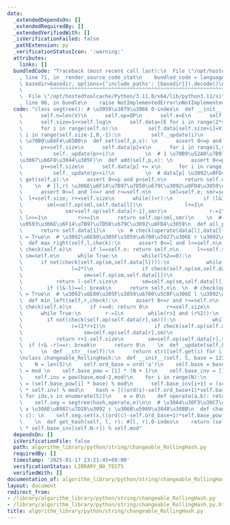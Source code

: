 ```yaml
---
data:
  _extendedDependsOn: []
  _extendedRequiredBy: []
  _extendedVerifiedWith: []
  _isVerificationFailed: false
  _pathExtension: py
  _verificationStatusIcon: ':warning:'
  attributes:
    links: []
  bundledCode: "Traceback (most recent call last):\n  File \"/opt/hostedtoolcache/Python/3.11.0/x64/lib/python3.11/site-packages/onlinejudge_verify/documentation/build.py\"\
    , line 71, in _render_source_code_stat\n    bundled_code = language.bundle(stat.path,\
    \ basedir=basedir, options={'include_paths': [basedir]}).decode()\n          \
    \         ^^^^^^^^^^^^^^^^^^^^^^^^^^^^^^^^^^^^^^^^^^^^^^^^^^^^^^^^^^^^^^^^^^^^^^^^^^^^^^^^^\n\
    \  File \"/opt/hostedtoolcache/Python/3.11.0/x64/lib/python3.11/site-packages/onlinejudge_verify/languages/python.py\"\
    , line 96, in bundle\n    raise NotImplementedError\nNotImplementedError\n"
  code: "class segtree(): # \u3059\u3079\u3066 0-index\n  def __init__(self,V,OP,E):\n\
    \      self.n=len(V)\n      self.op=OP\n      self.e=E\n      self.log=(self.n-1).bit_length()\n\
    \      self.size=1<<self.log\n      self.data=[E for i in range(2*self.size)]\n\
    \      for i in range(self.n):\n          self.data[self.size+i]=V[i]\n      for\
    \ i in range(self.size-1,0,-1):\n          self._update(i)\n          \n  # 1\
    \ \u70B9\u66F4\u65B0\n  def set(self,p,x): \n      assert 0<=p and p<self.n\n\
    \      p+=self.size\n      self.data[p]=x\n      for i in range(1,self.log+1):\n\
    \          self._update(p>>i)\n          \n  # 1 \u70B9\u52A0\u7B97(\u81EA\u5206\
    \u3067\u66F8\u3044\u305F)\n  def add(self,p,x): \n      assert 0<=p and p<self.n\n\
    \      p+=self.size\n      self.data[p] += x\n      for i in range(1,self.log+1):\n\
    \          self._update(p>>i)\n          \n  # data[p] \u3092\u8FD4\u3059\n  def\
    \ get(self,p):\n      assert 0<=p and p<self.n\n      return self.data[p+self.size]\n\
    \    \n  # [l,r) \u306E\u6F14\u7B97\u7D50\u679C\u3092\u8FD4\u3059\n  def prod(self,l,r):\n\
    \      assert 0<=l and l<=r and r<=self.n\n      sml=self.e; smr=self.e\n    \
    \  l+=self.size; r+=self.size\n      while(l<r):\n          if (l&1):\n      \
    \        sml=self.op(sml,self.data[l])\n              l+=1\n          if (r&1):\n\
    \              smr=self.op(self.data[r-1],smr)\n              r-=1\n         \
    \ l>>=1\n          r>>=1\n      return self.op(sml,smr)\n    \n  # \u5168\u533A\
    \u9593\u306E\u6F14\u7B97\u7D50\u679C\u3092\u8FD4\u3059\n  def all_prod(self):\n\
    \      return self.data[1]\n    \n  # check(operate(data[l],data[l+1],...,data[r-1]))\
    \ = True\n  # \u3092\u6E80\u305F\u3059\u6700\u5927\u306E r \u3092\u8FD4\u3059\n\
    \  def max_right(self,l,check):\n      assert 0<=l and l<=self.n\n      assert\
    \ check(self.e)\n      if l==self.n: return self.n\n      l+=self.size\n     \
    \ sm=self.e\n      while True:\n        while(l%2==0):\n            l>>=1\n  \
    \      if not(check(self.op(sm,self.data[l]))):\n            while(l<self.size):\n\
    \                l=2*l\n                if check(self.op(sm,self.data[l])):\n\
    \                    sm=self.op(sm,self.data[l])\n                    l+=1\n \
    \           return l-self.size\n        sm=self.op(sm,self.data[l])\n        l+=1\n\
    \        if (l&-l)==l: break\n      return self.n\n  \n  # check(operate(data[l],data[l+1],...,data[r-1]))\
    \ = True\n  # \u3092\u6E80\u305F\u3059\u6700\u5C0F\u306E l \u3092\u8FD4\u3059\n\
    \  def min_left(self,r,check):\n      assert 0<=r and r<=self.n\n      assert\
    \ check(self.e)\n      if r==0: return 0\n      r+=self.size\n      sm=self.e\n\
    \      while True:\n        r-=1\n        while(r>1 and (r%2)):\n            r>>=1\n\
    \        if not(check(self.op(self.data[r],sm))):\n            while(r<self.size):\n\
    \                r=(2*r+1)\n                if check(self.op(self.data[r],sm)):\n\
    \                    sm=self.op(self.data[r],sm)\n                    r-=1\n \
    \           return r+1-self.size\n        sm=self.op(self.data[r],sm)\n      \
    \  if (r& -r)==r: break\n      return 0\n    \n  def _update(self,k):\n      self.data[k]=self.op(self.data[2*k],self.data[2*k+1])\n\
    \      \n  def __str__(self):\n      return str([self.get(i) for i in range(self.n)])\n\
    \nclass changeable_RollingHash:\n  def __init__(self, S, base = 1237, mod = (1<<61)-1):\n\
    \    N = len(S)\n    self.ord_base = ord('a')\n    self.base = base\n    self.mod\
    \ = mod \n    self.base_pow = [1] * (N + 1)\n    self.base_inv = [1] * (N + 1)\n\
    \    self.inv = pow(base,mod-2,mod)\n    for i in range(N):\n      self.base_pow[i+1]\
    \ = (self.base_pow[i] * base) % mod\n      self.base_inv[i+1] = (self.base_inv[i]\
    \ * self.inv) % mod\n    hash = [((ord(s)-self.ord_base+1)*self.base_pow[N-idx-1])%mod\
    \ for idx,s in enumerate(S)]\n    e = 0\n    def operate(a,b): return (a+b)%mod\n\
    \    self.seg = segtree(hash,operate,e)\n\n  # \u30A4\u30F3\u30C7\u30C3\u30AF\u30B9\
    \ x \u306E\u8981\u7D20\u3092 c \u306B\u5909\u3048\u308B\n  def change(self, x,\
    \ c): \n    self.seg.set(x,((ord(c)-self.ord_base+1)*self.base_pow[self.N-x-1])%self.mod)\n\
    \    \n  def get_hash(self, l, r): #[l, r),0-index\n    return (self.seg.prod(l,r)\
    \ * self.base_inv[self.N-r]) % self.mod"
  dependsOn: []
  isVerificationFile: false
  path: algorithm_library/python/string/changeable_RollingHash.py
  requiredBy: []
  timestamp: '2025-01-17 23:21:45+09:00'
  verificationStatus: LIBRARY_NO_TESTS
  verifiedWith: []
documentation_of: algorithm_library/python/string/changeable_RollingHash.py
layout: document
redirect_from:
- /library/algorithm_library/python/string/changeable_RollingHash.py
- /library/algorithm_library/python/string/changeable_RollingHash.py.html
title: algorithm_library/python/string/changeable_RollingHash.py
---
```

